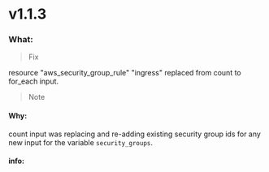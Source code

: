 # v1.1.3

### What:

> Fix

resource "aws_security_group_rule" "ingress" replaced from count to for_each input.

> Note



#### Why:

count input was replacing and re-adding existing security group ids for any new input for the variable ```security_groups```.

#### info:


